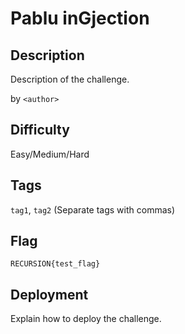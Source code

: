 # Pablu inGjection

## Description

Description of the challenge.

by `<author>`

## Difficulty

Easy/Medium/Hard

## Tags

`tag1`, `tag2` (Separate tags with commas)

## Flag

`RECURSION{test_flag}`

## Deployment

Explain how to deploy the challenge.